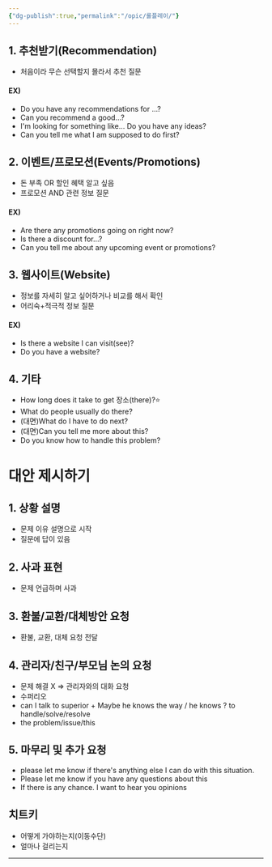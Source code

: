 ```yaml
---
{"dg-publish":true,"permalink":"/opic/롤플레이/"}
---
```



## 1. 추천받기(Recommendation)
- 처음이라 무슨 선택할지 몰라서 추천 질문
#### EX)
- Do you have any recommendations for ...?
- Can you recommend a good...?
- I'm looking for something like... Do you have any ideas?
- Can you tell me what I am supposed to do first?

## 2. 이벤트/프로모션(Events/Promotions)
- 돈 부족 OR 할인 혜택 알고 싶음
- 프로모션 AND 관련 정보 질문
#### EX)
- Are there any promotions going on right now?
- Is there a discount for...?
- Can you tell me about any upcoming event or promotions?

## 3. 웹사이트(Website)
- 정보를 자세히 알고 싶어하거나 비교를 해서 확인
- 어리숙+적극적 정보 질문
#### EX)
- Is there a website I can visit(see)?
- Do you have a website?

## 4. 기타
- How long does it take to get 장소(there)?⭐
- What do people usually do there?
- (대면)What do I have to do next?
- (대면)Can you tell me more about this?
- Do you know how to handle this problem?



# 대안 제시하기
## 1. 상황 설명
- 문제 이유 설명으로 시작
- 질문에 답이 있음

## 2. 사과 표현
- 문제 언급하며 사과

## 3. 환불/교환/대체방안 요청
- 환불, 교환, 대체 요청 전달

## 4. 관리자/친구/부모님 논의 요청
- 문제 해결 X => 관리자와의 대화 요청 
- 수퍼리오
- can I talk to superior + Maybe he knows the way / he knows ? to handle/solve/resolve
- the problem/issue/this

## 5. 마무리 및 추가 요청
- please let me know if there's anything else I can do with this situation.
- Please let me know if you have any questions about this
- If there is any chance. I want to hear you opinions




## 치트키
- 어떻게 가야하는지(이동수단)
- 얼마나 걸리는지

---
